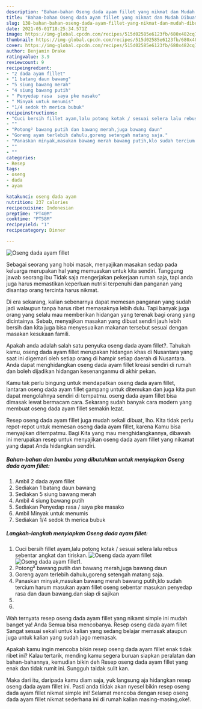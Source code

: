 ```yaml
---
description: "Bahan-bahan Oseng dada ayam fillet yang nikmat dan Mudah Dibuat"
title: "Bahan-bahan Oseng dada ayam fillet yang nikmat dan Mudah Dibuat"
slug: 138-bahan-bahan-oseng-dada-ayam-fillet-yang-nikmat-dan-mudah-dibuat
date: 2021-05-01T18:25:34.571Z
image: https://img-global.cpcdn.com/recipes/515d02585e6123fb/680x482cq70/oseng-dada-ayam-fillet-foto-resep-utama.jpg
thumbnail: https://img-global.cpcdn.com/recipes/515d02585e6123fb/680x482cq70/oseng-dada-ayam-fillet-foto-resep-utama.jpg
cover: https://img-global.cpcdn.com/recipes/515d02585e6123fb/680x482cq70/oseng-dada-ayam-fillet-foto-resep-utama.jpg
author: Benjamin Drake
ratingvalue: 3.9
reviewcount: 9
recipeingredient:
- "2 dada ayam fillet"
- "1 batang daun bawang"
- "5 siung bawang merah"
- "4 siung bawang putih"
- " Penyedap rasa  saya pke masako"
- " Minyak untuk menumis"
- "1/4 sedok th merica bubuk"
recipeinstructions:
- "Cuci bersih fillet ayam,lalu potong kotak / sesuai selera lalu rebus sebentar angkat dan tiriskan."
- ""
- "Potong² bawang putih dan bawang merah,juga bawang daun"
- "Goreng ayam terlebih dahulu,goreng setengah matang saja."
- "Panaskan minyak,masukan bawang merah bawang putih,klo sudah tercium harum masukan ayam fillet oseng sebentar masukan penyedap rasa dan daun bawang.dan siap di sajikan"
- ""
- ""
categories:
- Resep
tags:
- oseng
- dada
- ayam

katakunci: oseng dada ayam 
nutrition: 237 calories
recipecuisine: Indonesian
preptime: "PT40M"
cooktime: "PT58M"
recipeyield: "1"
recipecategory: Dinner

---
```



![Oseng dada ayam fillet](https://img-global.cpcdn.com/recipes/515d02585e6123fb/680x482cq70/oseng-dada-ayam-fillet-foto-resep-utama.jpg)

Sebagai seorang yang hobi masak, menyajikan masakan sedap pada keluarga merupakan hal yang memuaskan untuk kita sendiri. Tanggung jawab seorang ibu Tidak saja mengerjakan pekerjaan rumah saja, tapi anda juga harus memastikan keperluan nutrisi terpenuhi dan panganan yang disantap orang tercinta harus nikmat.

Di era  sekarang, kalian sebenarnya dapat memesan panganan yang sudah jadi walaupun tanpa harus ribet memasaknya lebih dulu. Tapi banyak juga orang yang selalu mau memberikan hidangan yang terenak bagi orang yang dicintainya. Sebab, menyajikan masakan yang dibuat sendiri jauh lebih bersih dan kita juga bisa menyesuaikan makanan tersebut sesuai dengan masakan kesukaan famili. 



Apakah anda adalah salah satu penyuka oseng dada ayam fillet?. Tahukah kamu, oseng dada ayam fillet merupakan hidangan khas di Nusantara yang saat ini digemari oleh setiap orang di hampir setiap daerah di Nusantara. Anda dapat menghidangkan oseng dada ayam fillet kreasi sendiri di rumah dan boleh dijadikan hidangan kesenanganmu di akhir pekan.

Kamu tak perlu bingung untuk mendapatkan oseng dada ayam fillet, lantaran oseng dada ayam fillet gampang untuk ditemukan dan juga kita pun dapat mengolahnya sendiri di tempatmu. oseng dada ayam fillet bisa dimasak lewat bermacam cara. Sekarang sudah banyak cara modern yang membuat oseng dada ayam fillet semakin lezat.

Resep oseng dada ayam fillet juga mudah sekali dibuat, lho. Kita tidak perlu repot-repot untuk memesan oseng dada ayam fillet, karena Kamu bisa menyajikan ditempatmu. Bagi Kita yang mau menghidangkannya, dibawah ini merupakan resep untuk menyajikan oseng dada ayam fillet yang nikamat yang dapat Anda hidangkan sendiri.

<!--inarticleads1-->

##### Bahan-bahan dan bumbu yang dibutuhkan untuk menyiapkan Oseng dada ayam fillet:

1. Ambil 2 dada ayam fillet
1. Sediakan 1 batang daun bawang
1. Sediakan 5 siung bawang merah
1. Ambil 4 siung bawang putih
1. Sediakan  Penyedap rasa / saya pke masako
1. Ambil  Minyak untuk menumis
1. Sediakan 1/4 sedok th merica bubuk




<!--inarticleads2-->

##### Langkah-langkah menyiapkan Oseng dada ayam fillet:

1. Cuci bersih fillet ayam,lalu potong kotak / sesuai selera lalu rebus sebentar angkat dan tiriskan.
<img src="https://img-global.cpcdn.com/steps/023514d92830e859/160x128cq70/oseng-dada-ayam-fillet-langkah-memasak-1-foto.jpg" alt="Oseng dada ayam fillet"><img src="https://img-global.cpcdn.com/steps/fe51189922196607/160x128cq70/oseng-dada-ayam-fillet-langkah-memasak-1-foto.jpg" alt="Oseng dada ayam fillet">1. 
1. Potong² bawang putih dan bawang merah,juga bawang daun
1. Goreng ayam terlebih dahulu,goreng setengah matang saja.
1. Panaskan minyak,masukan bawang merah bawang putih,klo sudah tercium harum masukan ayam fillet oseng sebentar masukan penyedap rasa dan daun bawang.dan siap di sajikan
1. 
1. 




Wah ternyata resep oseng dada ayam fillet yang nikamt simple ini mudah banget ya! Anda Semua bisa mencobanya. Resep oseng dada ayam fillet Sangat sesuai sekali untuk kalian yang sedang belajar memasak ataupun juga untuk kalian yang sudah jago memasak.

Apakah kamu ingin mencoba bikin resep oseng dada ayam fillet enak tidak ribet ini? Kalau tertarik, mending kamu segera buruan siapkan peralatan dan bahan-bahannya, kemudian bikin deh Resep oseng dada ayam fillet yang enak dan tidak rumit ini. Sungguh taidak sulit kan. 

Maka dari itu, daripada kamu diam saja, yuk langsung aja hidangkan resep oseng dada ayam fillet ini. Pasti anda tiidak akan nyesel bikin resep oseng dada ayam fillet nikmat simple ini! Selamat mencoba dengan resep oseng dada ayam fillet nikmat sederhana ini di rumah kalian masing-masing,oke!.

